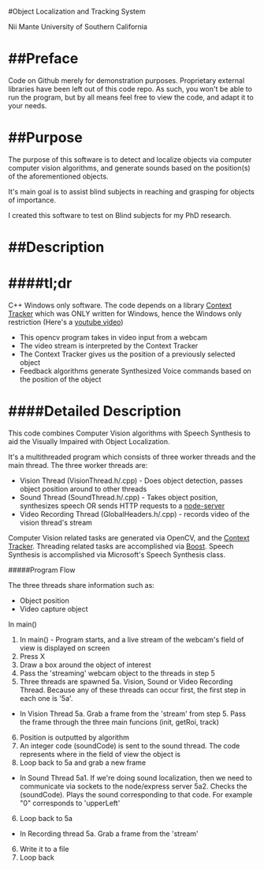 #Object Localization and Tracking System

Nii Mante
University of Southern California

##Preface
===

Code on Github merely for demonstration purposes.  Proprietary external libraries have been left out of this code repo. As such, you won't be able to run the program, but by all means feel free to view the code, and adapt it to your needs.

##Purpose
===

The purpose of this software is to detect and localize objects via computer
computer vision algorithms, and generate sounds based on the position(s) of 
the aforementioned objects.

It's main goal is to assist blind subjects in reaching and grasping for 
objects of importance.

I created this software to test on Blind subjects for my PhD research.

##Description
===

####tl;dr
===

C++ Windows only software. The code depends on a library [Context Tracker](http://iris.usc.edu/outlines/papers/2011/dinh-vo-medioni-cvpr11.pdf) which was ONLY written for Windows, hence the Windows only restriction (Here's a [youtube video](http://www.youtube.com/watch?v=ifke42DryNM)) 

- This opencv program takes in video input from a webcam
- The video stream is interpreted by the Context Tracker
- The Context Tracker gives us the position of a previously selected object
- Feedback algorithms generate Synthesized Voice commands based on the position of the object

####Detailed Description
===
This code combines Computer Vision algorithms with Speech Synthesis to aid the Visually Impaired with Object Localization.

It's a multithreaded program which consists of three worker threads and the main thread.  The three worker threads are:
- Vision Thread (VisionThread.h/.cpp) - Does object detection, passes object position around to other threads
- Sound Thread (SoundThread.h/.cpp) - Takes object position, synthesizes speech OR sends HTTP requests to a [node-server]()
- Video Recording Thread (GlobalHeaders.h/.cpp) - records video of the vision thread's stream

Computer Vision related tasks are generated via OpenCV, and the 
[Context Tracker](http://iris.usc.edu/outlines/papers/2011/dinh-vo-medioni-cvpr11.pdf). Threading related tasks are accomplished via [Boost](http://www.boost.org/doc/libs/1_55_0/doc/html/thread.html).  Speech Synthesis is accomplished via Microsoft's Speech Synthesis class.

#####Program Flow

The three threads share information such as:
- Object position
- Video capture object


In main()

1. In main() - Program starts, and a live stream of the webcam's field of view is displayed on screen
2. Press X
3. Draw a box around the object of interest
4. Pass the 'streaming' webcam object to the threads in step 5
5. Three threads are spawned
	5a. Vision, Sound or Video Recording Thread. Because any of these threads can occur first, the first
	step in each one is '5a'.

- In Vision Thread
5a. Grab a frame from the 'stream' from step 5. Pass the frame through the three main funcions (init, getRoi, track)
6. Position is outputted by algorithm
7. An integer code (soundCode) is sent to the sound thread.  The code represents where in the field of view the 
object is
8. Loop back to 5a and grab a new frame

- In Sound Thread
5a1. If we're doing sound localization, then we need to communicate via sockets to the node/express server
5a2. Checks the (soundCode). Plays the sound corresponding to that code.  For example "0" corresponds to 
'upperLeft'
6. Loop back to 5a

- In Recording thread
5a. Grab a frame from the 'stream'
6. Write it to a file
7. Loop back